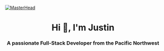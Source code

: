 [![MasterHead](https://media.licdn.com/dms/image/C5616AQFMuMEBJZlbIw/profile-displaybackgroundimage-shrink_350_1400/0/1628897854912?e=1695859200&v=beta&t=z-5c7d03hYDqL06JCC6HBcF3hx50-Wu0VjeRFLC0XYQ)](https://github.com/JustinPhillipsPDX)
<h1 align="center">Hi 👋, I'm Justin</h1>
<h3 align="center">A passionate Full-Stack Developer from the Pacific Northwest</h3>
<p align="left"></p>

<!--
**JustinPhillipsPDX/JustinPhillipsPDX** is a ✨ _special_ ✨ repository because its `README.md` (this file) appears on your GitHub profile.

Here are some ideas to get you started:

- 🔭 I’m currently working on ...
- 🌱 I’m currently learning ...
- 👯 I’m looking to collaborate on ...
- 🤔 I’m looking for help with ...
- 💬 Ask me about ...
- 📫 How to reach me: ...
- 😄 Pronouns: ...
- ⚡ Fun fact: ...
-->
